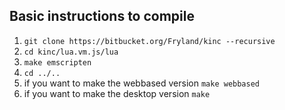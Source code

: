 Basic instructions to compile
-----------------------------
1. `git clone https://bitbucket.org/Fryland/kinc --recursive`
2. `cd kinc/lua.vm.js/lua`
3. `make emscripten`
4. `cd ../..`
5. if you want to make the webbased version `make webbased`
5. if you want to make the desktop version `make`

